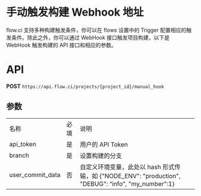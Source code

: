 
# 手动触发构建 Webhook 地址

flow.ci 支持多种构建触发条件，你可以在 flows 设置中的 Trigger 配置相应的触发条件。除此之外，你可以通过 WebHook 接口触发项目构建，以下是 WebHook 触发构建的 API 接口和相应的参数。

# API

**POST** `https://api.flow.ci/projects/{project_id}/manual_hook`

## 参数

<table>
    <tr>
        <td>名称</td>
        <td>必填</td>
        <td>说明</td>
    </tr>
      <tr>
        <td>api_token</td>
        <td>是</td>
        <td>用户的 API Token</td>
    </tr>
      <tr>
        <td>branch</td>
        <td>是</td>
        <td>设置构建的分支</td>
    </tr>
      <tr>
        <td>user_commit_data</td>
        <td>否</td>
        <td>自定义环境变量，此处以 hash 形式传输，如 {"NODE_ENV": "production", "DEBUG": “info”, "my_number":1}</td>
    </tr>
</table>
    

